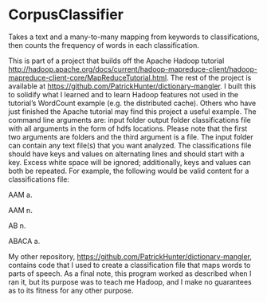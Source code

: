 # CorpusClassifier
Takes a text and a many-to-many mapping from keywords to classifications, then counts the frequency of words in each classification.

This is part of a project that builds off the Apache Hadoop tutorial http://hadoop.apache.org/docs/current/hadoop-mapreduce-client/hadoop-mapreduce-client-core/MapReduceTutorial.html. The rest of the project is available at https://github.com/PatrickHunter/dictionary-mangler. I built this to solidify what I learned and to learn Hadoop features not used in the tutorial’s WordCount example (e.g. the distributed cache). Others who have just finished the Apache tutorial may find this project a useful example. The command line arguments are: input folder output folder classifications file with all arguments in the form of hdfs locations. Please note that the first two arguments are folders and the third argument is a file. The input folder can contain any text file(s) that you want analyzed. The classifications file should have keys and values on alternating lines and should start with a key. Excess white space will be ignored; additionally, keys and values can both be repeated. For example, the following would be valid content for a classifications file:


AAM
	a.

AAM
	n.

AB
	n.

ABACA
	a.

My other repository, https://github.com/PatrickHunter/dictionary-mangler, contains code that I used to create a classification file that maps words to parts of speech. As a final note, this program worked as described when I ran it, but its purpose was to teach me Hadoop, and I make no guarantees as to its fitness for any other purpose.
